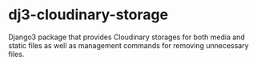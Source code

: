 # dj3-cloudinary-storage
Django3 package that provides Cloudinary storages for both media and static files as well as management commands for removing unnecessary files.
